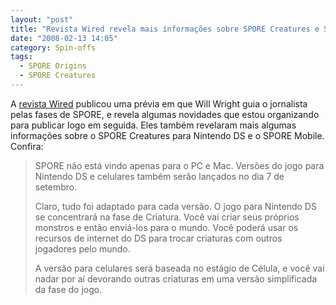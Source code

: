 ```yaml
---
layout: "post"
title: "Revista Wired revela mais informações sobre SPORE Creatures e SPORE Mobile"
date: "2008-02-13 14:05"
category: Spin-offs
tags:
  - SPORE Origins
  - SPORE Creatures
---
```



A [revista Wired](http://www.wired.com/gaming/gamingreviews/multimedia/2008/02/gallery_spore?slide=1&slideView=3) publicou uma prévia em que Will Wright guia o jornalista pelas fases de SPORE, e revela algumas novidades que estou organizando para publicar logo em seguida. Eles também revelaram mais algumas informações sobre o SPORE Creatures para Nintendo DS e o SPORE Mobile. Confira:

> SPORE não está vindo apenas para o PC e Mac. Versões do jogo para Nintendo DS e celulares também serão lançados no dia 7 de setembro.
>
> Claro, tudo foi adaptado para cada versão. O jogo para Nintendo DS se concentrará na fase de Criatura. Você vai criar seus próprios monstros e então enviá-los para o mundo. Você poderá usar os recursos de internet do DS para trocar criaturas com outros jogadores pelo mundo.
>
> A versão para celulares será baseada no estágio de Célula, e você vai nadar por aí devorando outras criaturas em uma versão simplificada da fase do jogo.
